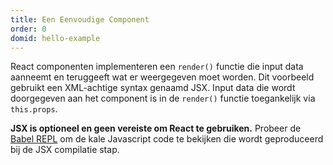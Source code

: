 ```yaml
---
title: Een Eenvoudige Component
order: 0
domid: hello-example
---
```


React componenten implementeren een `render()` functie die input data aanneemt en teruggeeft wat er weergegeven moet worden.
Dit voorbeeld gebruikt een XML-achtige syntax genaamd JSX. 
Input data die wordt doorgegeven aan het component is in de `render()` functie toegankelijk via `this.props`.

**JSX is optioneel en geen vereiste om React te gebruiken.**
Probeer de [Babel REPL](babel://es5-syntax-example) om de kale Javascript code te bekijken die wordt geproduceerd bij de JSX compilatie stap.
